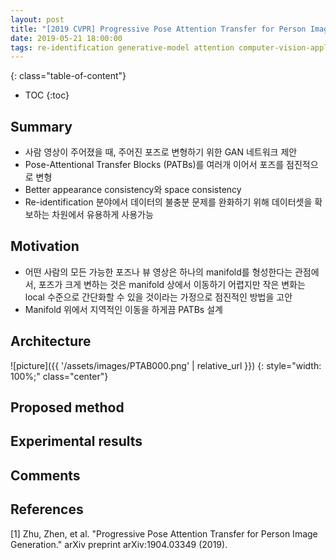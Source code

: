 ```yaml
---
layout: post
title: "[2019 CVPR] Progressive Pose Attention Transfer for Person Image Generation"
date: 2019-05-21 18:00:00
tags: re-identification generative-model attention computer-vision-application supervised gan
---
```


<!--more-->

{: class="table-of-content"}
* TOC
{:toc}

## Summary

- 사람 영상이 주어졌을 때, 주어진 포즈로 변형하기 위한 GAN 네트워크 제안
- Pose-Attentional Transfer Blocks (PATBs)를 여러개 이어서 포즈를 점진적으로 변형
- Better appearance consistency와 space consistency
- Re-identification 분야에서 데이터의 불충분 문제를 완화하기 위해 데이터셋을 확보하는 차원에서 유용하게 사용가능

## Motivation

- 어떤 사람의 모든 가능한 포즈나 뷰 영상은 하나의 manifold를 형성한다는 관점에서, 포즈가 크게 변하는 것은 manifold 상에서 이동하기 어렵지만 작은 변화는 local 수준으로 간단화할 수 있을 것이라는 가정으로 점진적인 방법을 고안
- Manifold 위에서 지역적인 이동을 하게끔 PATBs 설계

## Architecture

![picture]({{ '/assets/images/PTAB000.png' | relative_url }})
{: style="width: 100%;" class="center"}


## Proposed method


## Experimental results

## Comments


## References

[1] Zhu, Zhen, et al. "Progressive Pose Attention Transfer for Person Image Generation." arXiv preprint arXiv:1904.03349 (2019).

